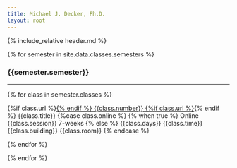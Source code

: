 ```yaml
---
title: Michael J. Decker, Ph.D.
layout: root
---
```


{% include_relative header.md %}

{% for semester in site.data.classes.semesters %}

<div markdown="1" class="schedule">

### {{semester.semester}}

---

{% for class in semester.classes %}

<span class="class_number"> {%if class.url %}<a href={{class.url}}>{% endif %} {{class.number}} {%if class.url %}</a>{% endif %}</span> <span class="title">{{class.title}}</span> {%case class.online %} {% when true %} <span class="online">Online</span> <span class="session">{{class.session}} 7-weeks</span>
{% else %}
<span class="days">{{class.days}}</span> <span class="time">{{class.time}}</span> <span class="location"> {{class.building}} {{class.room}}</span>
{% endcase %}

{% endfor %}

</div>

{% endfor %}
